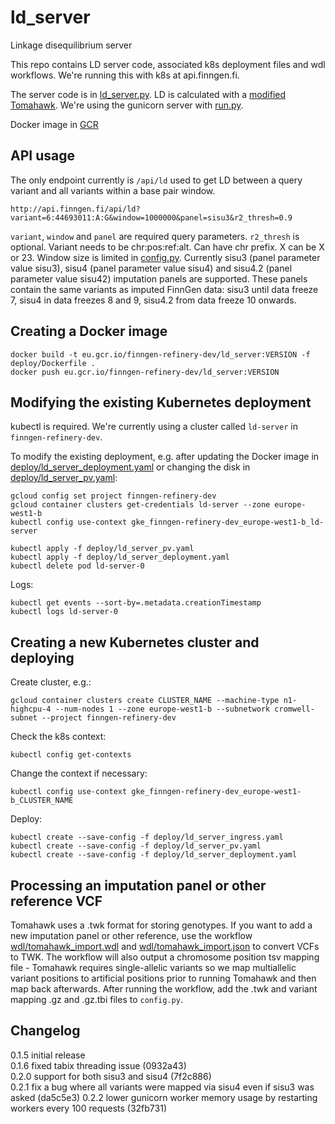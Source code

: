 # ld_server
Linkage disequilibrium server

This repo contains LD server code, associated k8s deployment files and wdl workflows. We're running this with k8s at api.finngen.fi.

The server code is in [ld_server.py](ld_server.py). LD is calculated with a [modified Tomahawk](https://github.com/FINNGEN/tomahawk). We're using the gunicorn server with [run.py](run.py).

Docker image in [GCR](https://console.cloud.google.com/gcr/images/finngen-refinery-dev/GLOBAL/ld_server)

## API usage

The only endpoint currently is `/api/ld` used to get LD between a query variant and all variants within a base pair window.

`http://api.finngen.fi/api/ld?variant=6:44693011:A:G&window=1000000&panel=sisu3&r2_thresh=0.9`

`variant`, `window` and `panel` are required query parameters. `r2_thresh` is optional. Variant needs to be chr:pos:ref:alt. Can have chr prefix. X can be X or 23. Window size is limited in [config.py](config.py). Currently sisu3 (panel parameter value sisu3), sisu4 (panel parameter value sisu4) and sisu4.2 (panel parameter value sisu42) imputation panels are supported. These panels contain the same variants as imputed FinnGen data: sisu3 until data freeze 7, sisu4 in data freezes 8 and 9, sisu4.2 from data freeze 10 onwards.

## Creating a Docker image

```
docker build -t eu.gcr.io/finngen-refinery-dev/ld_server:VERSION -f deploy/Dockerfile .
docker push eu.gcr.io/finngen-refinery-dev/ld_server:VERSION
```

## Modifying the existing Kubernetes deployment

kubectl is required. We're currently using a cluster called `ld-server` in `finngen-refinery-dev`.

To modify the existing deployment, e.g. after updating the Docker image in [deploy/ld_server_deployment.yaml](deploy/ld_server_deployment.yaml) or changing the disk in [deploy/ld_server_pv.yaml](deploy/ld_server_pv.yaml):

```
gcloud config set project finngen-refinery-dev
gcloud container clusters get-credentials ld-server --zone europe-west1-b
kubectl config use-context gke_finngen-refinery-dev_europe-west1-b_ld-server
```

```
kubectl apply -f deploy/ld_server_pv.yaml
kubectl apply -f deploy/ld_server_deployment.yaml
kubectl delete pod ld-server-0
```

Logs:

```
kubectl get events --sort-by=.metadata.creationTimestamp
kubectl logs ld-server-0
```

## Creating a new Kubernetes cluster and deploying

Create cluster, e.g.:

```
gcloud container clusters create CLUSTER_NAME --machine-type n1-highcpu-4 --num-nodes 1 --zone europe-west1-b --subnetwork cromwell-subnet --project finngen-refinery-dev
```

Check the k8s context:

```
kubectl config get-contexts
```

Change the context if necessary:

```
kubectl config use-context gke_finngen-refinery-dev_europe-west1-b_CLUSTER_NAME
```

Deploy:

```
kubectl create --save-config -f deploy/ld_server_ingress.yaml
kubectl create --save-config -f deploy/ld_server_pv.yaml
kubectl create --save-config -f deploy/ld_server_deployment.yaml
```

## Processing an imputation panel or other reference VCF

Tomahawk uses a .twk format for storing genotypes. If you want to add a new imputation panel or other reference, use the workflow [wdl/tomahawk_import.wdl](wdl/tomahawk_import.wdl) and [wdl/tomahawk_import.json](wdl/tomahawk_import.json) to convert VCFs to TWK. The workflow will also output a chromosome position tsv mapping file - Tomahawk requires single-allelic variants so we map multiallelic variant positions to artificial positions prior to running Tomahawk and then map back afterwards. After running the workflow, add the .twk and variant mapping .gz and .gz.tbi files to `config.py`.

## Changelog

0.1.5 initial release  
0.1.6 fixed tabix threading issue (0932a43)  
0.2.0 support for both sisu3 and sisu4 (7f2c886)  
0.2.1 fix a bug where all variants were mapped via sisu4 even if sisu3 was asked (da5c5e3)
0.2.2 lower gunicorn worker memory usage by restarting workers every 100 requests (32fb731)
